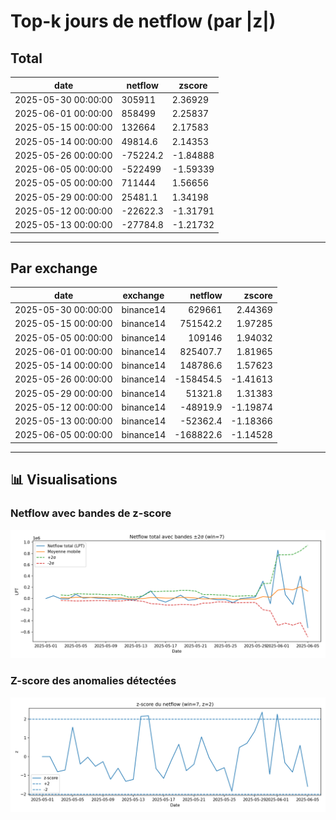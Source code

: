 # Top-k jours de netflow (par |z|)

## Total

| date                | netflow   | zscore   |
|---------------------|-----------|----------|
| 2025-05-30 00:00:00 | 305911    | 2.36929  |
| 2025-06-01 00:00:00 | 858499    | 2.25837  |
| 2025-05-15 00:00:00 | 132664    | 2.17583  |
| 2025-05-14 00:00:00 | 49814.6   | 2.14353  |
| 2025-05-26 00:00:00 | -75224.2  | -1.84888 |
| 2025-06-05 00:00:00 | -522499   | -1.59339 |
| 2025-05-05 00:00:00 | 711444    | 1.56656  |
| 2025-05-29 00:00:00 | 25481.1   | 1.34198  |
| 2025-05-12 00:00:00 | -22622.3  | -1.31791 |
| 2025-05-13 00:00:00 | -27784.8  | -1.21732 |

---

## Par exchange

| date                | exchange  | netflow   | zscore   |
|---------------------|-----------|----------:|---------:|
| 2025-05-30 00:00:00 | binance14 | 629661    | 2.44369  |
| 2025-05-15 00:00:00 | binance14 | 751542.2  | 1.97285  |
| 2025-05-05 00:00:00 | binance14 | 109146    | 1.94032  |
| 2025-06-01 00:00:00 | binance14 | 825407.7  | 1.81965  |
| 2025-05-14 00:00:00 | binance14 | 148786.6  | 1.57623  |
| 2025-05-26 00:00:00 | binance14 | -158454.5 | -1.41613 |
| 2025-05-29 00:00:00 | binance14 | 51321.8   | 1.31383  |
| 2025-05-12 00:00:00 | binance14 | -48919.9  | -1.19874 |
| 2025-05-13 00:00:00 | binance14 | -52362.4  | -1.18366 |
| 2025-06-05 00:00:00 | binance14 | -168822.6 | -1.14528 |

---

## 📊 Visualisations

### Netflow avec bandes de z-score
![Netflow avec bandes](img/netflow_with_bands.png)

### Z-score des anomalies détectées
![Z-score](img/netflow_zscore.png)

